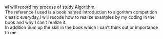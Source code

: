 #I will record my process of study Algorithm.<br>
The reference I used is a book named Introduction to algorithm competition classic
everyday,I will recode how to realize examples by my coding in the book and why I can't
realize it.<br>In addition Sum up the skill in the book which I can't think out or importance to me


